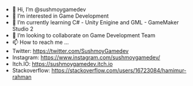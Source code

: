 - 👋 Hi, I’m @sushmoygamedev
- 👀 I’m interested in Game Development
- 🌱 I’m currently learning C# - Unity Enigine and GML - GameMaker Studio 2
- 💞️ I’m looking to collaborate on Game Development Team
- 📫 How to reach me ...
- Twitter: https://twitter.com/SushmoyGamedev
- Instagram: https://www.instagram.com/sushmoygamedev/
- Itch.IO: https://sushmoygamedev.itch.io
- Stackoverflow: https://stackoverflow.com/users/16723084/hamimur-rahman

<!---
sushmoygamedev/sushmoygamedev is a ✨ special ✨ repository because its `README.md` (this file) appears on your GitHub profile.
You can click the Preview link to take a look at your changes.
--->
